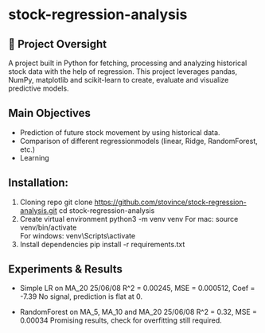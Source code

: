 # stock-regression-analysis

## 🚀 Project Oversight
A project built in Python for fetching, processing and analyzing historical stock data with the help of regression. This project leverages pandas, NumPy, matplotlib and scikit-learn to create, evaluate and visualize predictive models.

## Main Objectives
- Prediction of future stock movement by using historical data.
- Comparison of different regressionmodels (linear, Ridge, RandomForest, etc.)
- Learning 


## Installation:
1. Cloning repo
  git clone https://github.com/stovince/stock-regression-analysis.git
  cd stock-regression-analysis
2. Create virtual environment
  python3 -m venv venv
  For mac: source venv/bin/activate      
  For windows: venv\Scripts\activate
3. Install dependencies
   pip install -r requirements.txt

## Experiments & Results
- Simple LR on MA_20
25/06/08
R^2 = 0.00245, MSE = 0.000512, Coef = -7.39 
No signal, prediction is flat at 0.

- RandomForest on MA_5, MA_10 and MA_20
25/06/08
R^2 = 0.32, MSE = 0.00034
Promising results, check for overfitting still required.

